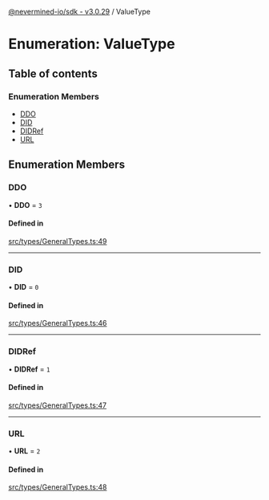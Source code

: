 [@nevermined-io/sdk - v3.0.29](../code-reference.md) / ValueType

# Enumeration: ValueType

## Table of contents

### Enumeration Members

- [DDO](ValueType.md#ddo)
- [DID](ValueType.md#did)
- [DIDRef](ValueType.md#didref)
- [URL](ValueType.md#url)

## Enumeration Members

### DDO

• **DDO** = `3`

#### Defined in

[src/types/GeneralTypes.ts:49](https://github.com/nevermined-io/sdk-js/blob/aa372ff7727c3133a77ceb37ce1a89e86306d2c3/src/types/GeneralTypes.ts#L49)

---

### DID

• **DID** = `0`

#### Defined in

[src/types/GeneralTypes.ts:46](https://github.com/nevermined-io/sdk-js/blob/aa372ff7727c3133a77ceb37ce1a89e86306d2c3/src/types/GeneralTypes.ts#L46)

---

### DIDRef

• **DIDRef** = `1`

#### Defined in

[src/types/GeneralTypes.ts:47](https://github.com/nevermined-io/sdk-js/blob/aa372ff7727c3133a77ceb37ce1a89e86306d2c3/src/types/GeneralTypes.ts#L47)

---

### URL

• **URL** = `2`

#### Defined in

[src/types/GeneralTypes.ts:48](https://github.com/nevermined-io/sdk-js/blob/aa372ff7727c3133a77ceb37ce1a89e86306d2c3/src/types/GeneralTypes.ts#L48)
